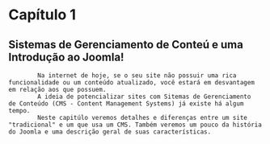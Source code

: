# Capítulo 1
## Sistemas de Gerenciamento de Conteú e uma Introdução ao Joomla!
			Na internet de hoje, se o seu site não possuir uma rica funcionalidade ou um conteúdo atualizado, você estará em desvantagem em relação aos que possuem.
			A ideia de potencializar sites com Sitemas de Gerenciamento  de Conteúdo (CMS - Content Management Systems) já existe há algum tempo.
			Neste capitúlo veremos detalhes e diferenças entre um site "tradicional" e um que usa um CMS. Também veremos um pouco da história do Joomla e uma descrição geral de suas características.
